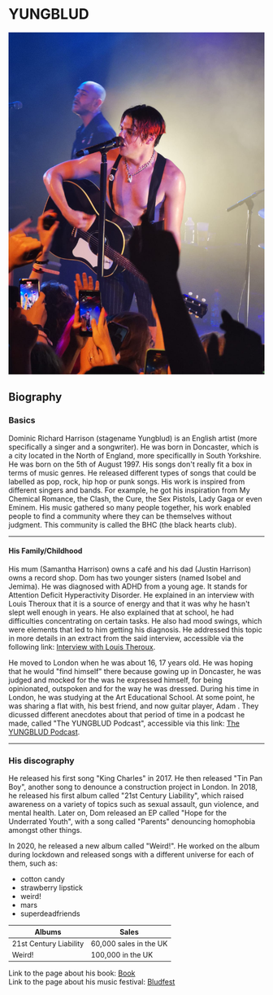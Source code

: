 # YUNGBLUD
![Alt text](pic/photomain.jpg)
## Biography 
### Basics
Dominic Richard Harrison (stagename Yungblud) is an English artist (more specifically a singer and a songwriter). He was born in Doncaster, which is a city located in the North of England, more specificallly in South Yorkshire. 
He was born on the 5th of August 1997.
His songs don't really fit a box in terms of music genres. He released different types of songs that could be labelled as pop, rock, hip hop or punk songs. His work is inspired from different singers and bands. For example, he got his inspiration from My Chemical Romance, the Clash, the Cure, the Sex Pistols, Lady Gaga or even Eminem.
His music gathered so many people together, his work enabled people to find a community where they can be themselves without judgment. This community is called the BHC (the black hearts club).  

* * *
#### His Family/Childhood
His mum (Samantha Harrison) owns a café and his dad (Justin Harrison) owns a record shop. Dom has two younger sisters (named Isobel and Jemima). 
He was diagnosed with ADHD from a young age. It stands for Attention Deficit Hyperactivity Disorder. He explained in an interview with Louis Theroux that it is a source of energy and that it was why he hasn't slept well enough in years. He also explained that at school, he had difficulties concentrating on certain tasks. He also had mood swings, which were elements that led to him getting his diagnosis. He addressed this topic in more details in an extract from the said interview, accessible via the following link: [Interview with Louis Theroux](https://www.youtube.com/watch?v=UG_imPDsxfw).  

He moved to London when he was about 16, 17 years old. He was hoping that he would "find himself" there because gowing up in Doncaster, he was judged and mocked for the was he expressed himself, for being opinionated, outspoken  and for the way he was dressed. During his time in London, he was studying at the Art Educational School. At some point, he was sharing a flat with, his best friend, and now guitar player, Adam . They dicussed different anecdotes about that period of time in a podcast he made, called "The YUNGBLUD Podcast", accessible via this link: [The YUNGBLUD Podcast](https://www.bbc.co.uk/sounds/play/m000p82j).  

* * *
### His discography

He released his first song "King Charles" in 2017. He then released "Tin Pan Boy", another song to denounce a construction project in London. In 2018, he released his first album called "21st Century Liability", which raised awareness on a variety of topics such as sexual assault, gun violence, and mental health. Later on, Dom released an EP called "Hope for the Underrated Youth", with a song called "Parents" denouncing homophobia amongst other things.  

In 2020, he released a new album called "Weird!". He worked on the album during lockdown and released songs with a different universe for each of them, such as: 
* cotton candy
* strawberry lipstick
* weird!
* mars
* superdeadfriends

| Albums | Sales                  |
| ------------- | ------------------------------ |
| 21st Century Liability    | 60,000 sales in the UK |
| Weird! | 100,000 in the UK  |


Link to the page about his book: [Book](dossier/thirdpage.md)  
Link to the page about his music festival: [Bludfest](dossier/secondpage.md)
